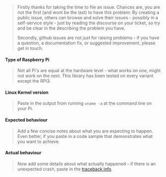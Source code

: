 > Firstly thanks for taking the time to file an issue. Chances are, you are not the first (and
> wont be the last) to have this problem: By creating a public issue, others can browse and
> solve their issues - possibly in a self-service style - just by reading the discourse on your
> ticket, so try and be clear in the describing the problem you have.
>
> Secondly, github issues are not _just_ for raising problems - if you have a question, a 
> documentation fix, or suggested improvement, please get in touch.

#### Type of Raspberry Pi 
> Not all Pi's are equal at the hardware level - what works on one, might not work on the next. 
> This library has been tested on every variant except the RPi3.



#### Linux Kernel version
> Paste in the output from running `uname -a` at the command line on your Pi.



#### Expected behaviour
> Add a few concise notes about what you are expecting to happen. 
> Even better, if you paste in a code sample that demonstrates what you want to achieve.



#### Actual behaviour
> Now add some details about what actually happened - if there is an unexpected crash, paste in the 
> [traceback info](https://www.google.com/search?q=python+traceback#q=What+is+a+traceback%3F).
